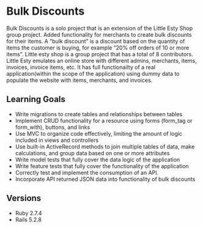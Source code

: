 # Bulk Discounts

Bulk Discounts is a solo project that is an extension of the Little Esty Shop group project. Added functionality for merchants to create bulk discounts for their items. A “bulk discount” is a discount based on the quantity of items the customer is buying, for example “20% off orders of 10 or more items”. Little esty shop is a group project that has a total of 8 contributors. Little Esty emulates an online store with different admins, merchants, items, invoices, invoice items, etc. It has full functionailty of a real application(within the scope of the application) using dummy data to populate the website with items, merchants, and invoices.

## Learning Goals

- Write migrations to create tables and relationships between tables
- Implement CRUD functionality for a resource using forms (form_tag or form_with), buttons, and links
- Use MVC to organize code effectively, limiting the amount of logic included in views and controllers
- Use built-in ActiveRecord methods to join multiple tables of data, make calculations, and group data based on one or more attributes
- Write model tests that fully cover the data logic of the application
- Write feature tests that fully cover the functionality of the application
- Correctly test and implement the consumption of an API.
- Incorporate API returned JSON data into functionality of bulk discounts

## Versions

- Ruby 2.7.4
- Rails 5.2.8
